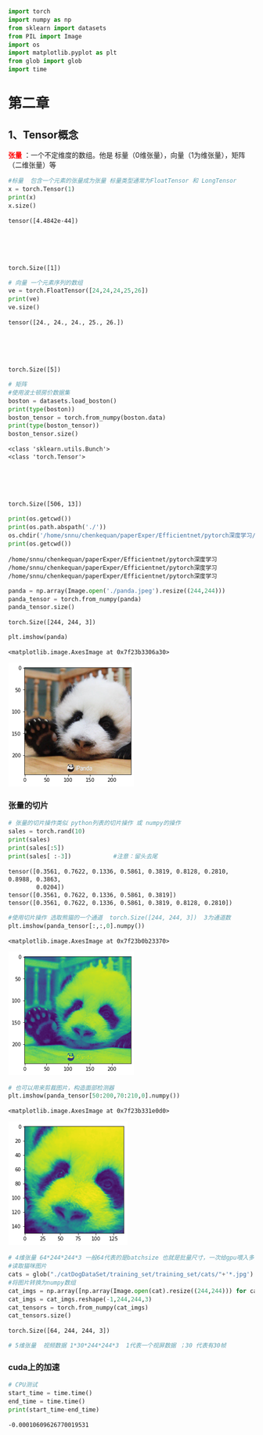 ```python
import torch
import numpy as np
from sklearn import datasets
from PIL import Image
import os
import matplotlib.pyplot as plt 
from glob import glob 
import time
```

# 第二章

## 1、Tensor概念

<font color='red'>**张量** </font>：一个不定维度的数组。他是 标量（0维张量），向量（1为维张量），矩阵（二维张量）等 



```python
#标量  包含一个元素的张量成为张量 标量类型通常为FloatTensor 和 LongTensor
x = torch.Tensor(1)
print(x)
x.size()
```

    tensor([4.4842e-44])





    torch.Size([1])




```python
# 向量 一个元素序列的数组
ve = torch.FloatTensor([24,24,24,25,26])
print(ve)
ve.size()
```

    tensor([24., 24., 24., 25., 26.])





    torch.Size([5])




```python
# 矩阵
#使用波士顿房价数据集
boston = datasets.load_boston()
print(type(boston))
boston_tensor = torch.from_numpy(boston.data)
print(type(boston_tensor))
boston_tensor.size()
```

    <class 'sklearn.utils.Bunch'>
    <class 'torch.Tensor'>





    torch.Size([506, 13])




```python
print(os.getcwd())
print(os.path.abspath('./'))
os.chdir('/home/snnu/chenkequan/paperExper/Efficientnet/pytorch深度学习/')
print(os.getcwd())
```

    /home/snnu/chenkequan/paperExper/Efficientnet/pytorch深度学习
    /home/snnu/chenkequan/paperExper/Efficientnet/pytorch深度学习
    /home/snnu/chenkequan/paperExper/Efficientnet/pytorch深度学习



```python
panda = np.array(Image.open('./panda.jpeg').resize((244,244)))
panda_tensor = torch.from_numpy(panda)
panda_tensor.size()
```




    torch.Size([244, 244, 3])




```python
plt.imshow(panda)
```




    <matplotlib.image.AxesImage at 0x7f23b3306a30>




    
![png](output_9_1.png)
    


### 张量的切片


```python
# 张量的切片操作类似 python列表的切片操作 或 numpy的操作
sales = torch.rand(10)
print(sales)
print(sales[:5])
print(sales[ :-3])            #注意：留头去尾

```

    tensor([0.3561, 0.7622, 0.1336, 0.5861, 0.3819, 0.8128, 0.2810, 0.8988, 0.3863,
            0.0204])
    tensor([0.3561, 0.7622, 0.1336, 0.5861, 0.3819])
    tensor([0.3561, 0.7622, 0.1336, 0.5861, 0.3819, 0.8128, 0.2810])



```python
#使用切片操作 选取熊猫的一个通道  torch.Size([244, 244, 3])  3为通道数
plt.imshow(panda_tensor[:,:,0].numpy())
```




    <matplotlib.image.AxesImage at 0x7f23b0b23370>




    
![png](output_12_1.png)
    



```python
# 也可以用来剪裁图片，构造面部检测器
plt.imshow(panda_tensor[50:200,70:210,0].numpy())
```




    <matplotlib.image.AxesImage at 0x7f23b331e0d0>




    
![png](output_13_1.png)
    



```python
# 4维张量 64*244*244*3 一般64代表的是batchsize 也就是批量尺寸，一次给gpu喂入多少张图片
#读取猫咪图片
cats = glob("./catDogDataSet/training_set/training_set/cats/"+'*.jpg')
#将图片转换为numpy数组
cat_imgs = np.array([np.array(Image.open(cat).resize((244,244))) for cat in cats[:64]])
cat_imgs = cat_imgs.reshape(-1,244,244,3)
cat_tensors = torch.from_numpy(cat_imgs)
cat_tensors.size()
```




    torch.Size([64, 244, 244, 3])




```python
# 5维张量  视频数据 1*30*244*244*3  1代表一个视屏数据 ；30 代表有30帧
```

### cuda上的加速


```python
# CPU测试
start_time = time.time()
end_time = time.time()
print(start_time-end_time)
```

    -0.00010609626770019531



```python

```


```python

```


```python

```


```python

```


```python

```


```python

```
